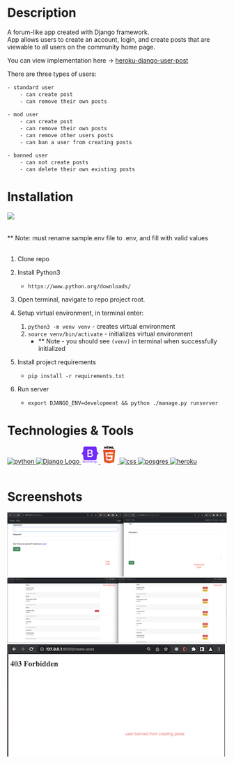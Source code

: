 # Description
A forum-like app created with Django framework.</br>
App allows users to create an account, login, and create posts that are viewable to all users on the community home page.</br>

You can view implementation here -> [heroku-django-user-post](https://django-user-post-a42f5d79d28f.herokuapp.com/)

There are three types of users:
```
- standard user
    - can create post
    - can remove their own posts
```
```
- mod user
    - can create post
    - can remove their own posts
    - can remove other users posts
    - can ban a user from creating posts
```
```
- banned user
    - can not create posts
    - can delete their own existing posts
```

# Installation
![](https://img.shields.io/badge/Unix-informational?style=flat&logo=unix&logoColor=black&color=eaeaea)

</br>
** Note: must rename sample.env file to .env, and fill with valid values
</br>
</br>

1. Clone repo
2. Install Python3
    - ```https://www.python.org/downloads/```

3. Open terminal, navigate to repo project root.

4. Setup virtual environment, in terminal enter:
    1. ```python3 -m venv venv``` - creates virtual environment
    2. ```source venv/bin/activate``` - initializes virtual environment
       - ** Note - you should see ```(venv)``` in terminal when successfully initialized
5. Install project requirements
    - ```pip install -r requirements.txt```
6. Run server
    - ```export DJANGO_ENV=development && python ./manage.py runserver```




# Technologies & Tools
<a href="https://www.python.org/" target="_blank" rel="noreferrer">
    <img
      src="https://cdn.jsdelivr.net/gh/devicons/devicon/icons/python/python-original-wordmark.svg"
      alt="python"
      width="40"
      height="40"
    />
</a>
<a href="https://www.djangoproject.com/" target="_blank" rel="noreferrer">
    <img
      src="https://www.djangoproject.com/favicon.ico"
      width="40"
      height="40"
      alt="Django Logo"
    />
</a>
<a href="https://getbootstrap.com" target="_blank" rel="noreferrer">
    <img
      src="https://raw.githubusercontent.com/devicons/devicon/master/icons/bootstrap/bootstrap-plain-wordmark.svg"
      alt="bootstrap"
      width="40"
      height="40"
    />
</a>
<a href="https://www.w3.org/html/" target="_blank" rel="noreferrer">
    <img
      src="https://raw.githubusercontent.com/devicons/devicon/master/icons/html5/html5-original-wordmark.svg"
      alt="html5"
      width="40"
      height="40"
    />
</a>
<a href="https://developer.mozilla.org/en-US/docs/Web/CSS" target="_blank" rel="noreferrer">
    <img
      src="https://cdn.jsdelivr.net/gh/devicons/devicon/icons/css3/css3-original-wordmark.svg"
      alt="css"
      width="40"
      height="40"
    />
</a>
<a href="https://www.postgresql.org/" target="_blank" rel="noreferrer">
    <img
      src="https://cdn.jsdelivr.net/gh/devicons/devicon/icons/postgresql/postgresql-original-wordmark.svg"
      width="40"
      height="40"
      alt="posgres"
    />
</a>
<a href="https://www.heroku.com/" target="_blank" rel="noreferrer">
    <img
      src="https://cdn.jsdelivr.net/gh/devicons/devicon/icons/heroku/heroku-original-wordmark.svg"
      alt="heroku"
      width="40"
      height="40"
    />
</a>
</br>
</br>


# Screenshots

![alt text](main_site/static/screenshots/screenshot-ui-1.png "Screenshot of UI-1")
![alt text](main_site/static/screenshots/screenshot-ui-2.png "Screenshot of UI-2")
![alt text](main_site/static/screenshots/screenshot-ui-3.png "Screenshot of UI-3")
